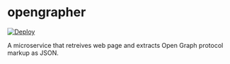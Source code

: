 # opengrapher

[![Deploy](https://www.herokucdn.com/deploy/button.png)](https://heroku.com/deploy)

A microservice that retreives web page and
extracts Open Graph protocol markup as JSON.

